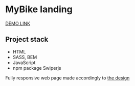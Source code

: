 # MyBike landing
[DEMO LINK](https://matvii1.github.io/my-bike-landing/)

<h2>Project stack</h2>

 - HTML
 - SASS, BEM
 - JavaScript
 - npm package Swiperjs

Fully responsive web page made accordingly to [the design](https://www.figma.com/file/NZQAIydtHo5QkINyGLHNcq/BIKE-New-Version?node-id=0%3A1)
